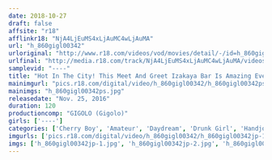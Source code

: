 ```yaml
---
date: 2018-10-27
draft: false
affsite: "r18"
afflinkr18: "NjA4LjEuMS4xLjAuMC4wLjAuMA"
url: "h_860gigl00342"
urloriginal: "http://www.r18.com/videos/vod/movies/detail/-/id=h_860gigl00342"
urlfinal: "http://media.r18.com/track/NjA4LjEuMS4xLjAuMC4wLjAuMA/videos/vod/movies/detail/-/id=h_860gigl00342"
samplevid: "----"
title: "Hot In The City! This Meet And Greet Izakaya Bar Is Amazing Even An Otaku Loser Like Me Can Score Instant Sex With These Drunk Girl Babes"
mainimgurl: "pics.r18.com/digital/video/h_860gigl00342/h_860gigl00342ps.jpg"
mainimgs: "h_860gigl00342ps.jpg"
releasedate: "Nov. 25, 2016"
duration: 120
productioncomp: "GIGOLO (Gigolo)"
girls: ['----']
categories: ['Cherry Boy', 'Amateur', 'Daydream', 'Drunk Girl', 'Handjob', 'Hi-Def']
imgurls: ['pics.r18.com/digital/video/h_860gigl00342/h_860gigl00342jp-1.jpg', 'pics.r18.com/digital/video/h_860gigl00342/h_860gigl00342jp-2.jpg', 'pics.r18.com/digital/video/h_860gigl00342/h_860gigl00342jp-3.jpg', 'pics.r18.com/digital/video/h_860gigl00342/h_860gigl00342jp-4.jpg', 'pics.r18.com/digital/video/h_860gigl00342/h_860gigl00342jp-5.jpg', 'pics.r18.com/digital/video/h_860gigl00342/h_860gigl00342jp-6.jpg', 'pics.r18.com/digital/video/h_860gigl00342/h_860gigl00342jp-7.jpg', 'pics.r18.com/digital/video/h_860gigl00342/h_860gigl00342jp-8.jpg', 'pics.r18.com/digital/video/h_860gigl00342/h_860gigl00342jp-9.jpg', 'pics.r18.com/digital/video/h_860gigl00342/h_860gigl00342jp-10.jpg', 'pics.r18.com/digital/video/h_860gigl00342/h_860gigl00342jp-11.jpg', 'pics.r18.com/digital/video/h_860gigl00342/h_860gigl00342jp-12.jpg', 'pics.r18.com/digital/video/h_860gigl00342/h_860gigl00342jp-13.jpg', 'pics.r18.com/digital/video/h_860gigl00342/h_860gigl00342jp-14.jpg', 'pics.r18.com/digital/video/h_860gigl00342/h_860gigl00342jp-15.jpg', 'pics.r18.com/digital/video/h_860gigl00342/h_860gigl00342jp-16.jpg', 'pics.r18.com/digital/video/h_860gigl00342/h_860gigl00342jp-17.jpg', 'pics.r18.com/digital/video/h_860gigl00342/h_860gigl00342jp-18.jpg', 'pics.r18.com/digital/video/h_860gigl00342/h_860gigl00342jp-19.jpg', 'pics.r18.com/digital/video/h_860gigl00342/h_860gigl00342jp-20.jpg']
imgs: ['h_860gigl00342jp-1.jpg', 'h_860gigl00342jp-2.jpg', 'h_860gigl00342jp-3.jpg', 'h_860gigl00342jp-4.jpg', 'h_860gigl00342jp-5.jpg', 'h_860gigl00342jp-6.jpg', 'h_860gigl00342jp-7.jpg', 'h_860gigl00342jp-8.jpg', 'h_860gigl00342jp-9.jpg', 'h_860gigl00342jp-10.jpg', 'h_860gigl00342jp-11.jpg', 'h_860gigl00342jp-12.jpg', 'h_860gigl00342jp-13.jpg', 'h_860gigl00342jp-14.jpg', 'h_860gigl00342jp-15.jpg', 'h_860gigl00342jp-16.jpg', 'h_860gigl00342jp-17.jpg', 'h_860gigl00342jp-18.jpg', 'h_860gigl00342jp-19.jpg', 'h_860gigl00342jp-20.jpg']
---
```

